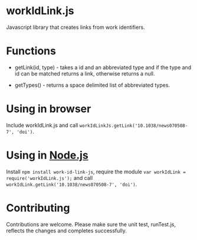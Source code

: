 workIdLink.js
============================

Javascript library that creates links from work identifiers.

# Functions

* getLink(id, type) - takes a id and an abbreviated type and if the type and id can 
   be matched returns a link, otherwise returns a  null.

* getTypes() - returns a space delimited list of abbreviated types.


# Using in browser
   Include workIdLink.js and call ``workIdLinkJs.getLink('10.1038/news070508-7', 'doi')``.

# Using in [Node.js](http://nodejs.org/)
   Install ```npm install work-id-link-js```, require the module 
   ``var workIdLink = require('workIdLink.js');`` and call
   ``workIdLink.getLink('10.1038/news070508-7', 'doi')``.
   
# Contributing
   Contributions are welcome. Please make sure the unit test, runTest.js, reflects the
   changes and completes successfully. 

